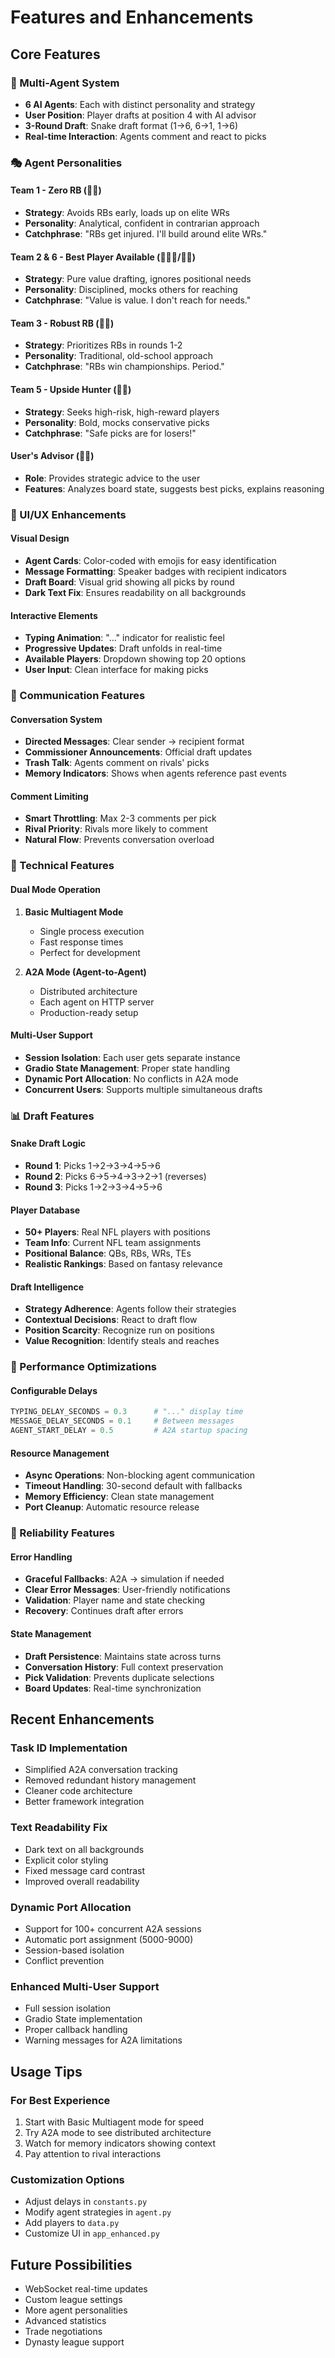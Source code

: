 # Features and Enhancements

## Core Features

### 🤖 Multi-Agent System
- **6 AI Agents**: Each with distinct personality and strategy
- **User Position**: Player drafts at position 4 with AI advisor
- **3-Round Draft**: Snake draft format (1→6, 6→1, 1→6)
- **Real-time Interaction**: Agents comment and react to picks

### 🎭 Agent Personalities

#### Team 1 - Zero RB (📘🤓)
- **Strategy**: Avoids RBs early, loads up on elite WRs
- **Personality**: Analytical, confident in contrarian approach
- **Catchphrase**: "RBs get injured. I'll build around elite WRs."

#### Team 2 & 6 - Best Player Available (📗🧑‍💼/👨‍🏫)
- **Strategy**: Pure value drafting, ignores positional needs
- **Personality**: Disciplined, mocks others for reaching
- **Catchphrase**: "Value is value. I don't reach for needs."

#### Team 3 - Robust RB (📙🧔)
- **Strategy**: Prioritizes RBs in rounds 1-2
- **Personality**: Traditional, old-school approach
- **Catchphrase**: "RBs win championships. Period."

#### Team 5 - Upside Hunter (📓🤠)
- **Strategy**: Seeks high-risk, high-reward players
- **Personality**: Bold, mocks conservative picks
- **Catchphrase**: "Safe picks are for losers!"

#### User's Advisor (📕🧙)
- **Role**: Provides strategic advice to the user
- **Features**: Analyzes board state, suggests best picks, explains reasoning

### 🎨 UI/UX Enhancements

#### Visual Design
- **Agent Cards**: Color-coded with emojis for easy identification
- **Message Formatting**: Speaker badges with recipient indicators
- **Draft Board**: Visual grid showing all picks by round
- **Dark Text Fix**: Ensures readability on all backgrounds

#### Interactive Elements
- **Typing Animation**: "..." indicator for realistic feel
- **Progressive Updates**: Draft unfolds in real-time
- **Available Players**: Dropdown showing top 20 options
- **User Input**: Clean interface for making picks

### 💬 Communication Features

#### Conversation System
- **Directed Messages**: Clear sender → recipient format
- **Commissioner Announcements**: Official draft updates
- **Trash Talk**: Agents comment on rivals' picks
- **Memory Indicators**: Shows when agents reference past events

#### Comment Limiting
- **Smart Throttling**: Max 2-3 comments per pick
- **Rival Priority**: Rivals more likely to comment
- **Natural Flow**: Prevents conversation overload

### 🔧 Technical Features

#### Dual Mode Operation
1. **Basic Multiagent Mode**
   - Single process execution
   - Fast response times
   - Perfect for development

2. **A2A Mode (Agent-to-Agent)**
   - Distributed architecture
   - Each agent on HTTP server
   - Production-ready setup

#### Multi-User Support
- **Session Isolation**: Each user gets separate instance
- **Gradio State Management**: Proper state handling
- **Dynamic Port Allocation**: No conflicts in A2A mode
- **Concurrent Users**: Supports multiple simultaneous drafts

### 📊 Draft Features

#### Snake Draft Logic
- **Round 1**: Picks 1→2→3→4→5→6
- **Round 2**: Picks 6→5→4→3→2→1 (reverses)
- **Round 3**: Picks 1→2→3→4→5→6

#### Player Database
- **50+ Players**: Real NFL players with positions
- **Team Info**: Current NFL team assignments
- **Positional Balance**: QBs, RBs, WRs, TEs
- **Realistic Rankings**: Based on fantasy relevance

#### Draft Intelligence
- **Strategy Adherence**: Agents follow their strategies
- **Contextual Decisions**: React to draft flow
- **Position Scarcity**: Recognize run on positions
- **Value Recognition**: Identify steals and reaches

### 🚀 Performance Optimizations

#### Configurable Delays
```python
TYPING_DELAY_SECONDS = 0.3      # "..." display time
MESSAGE_DELAY_SECONDS = 0.1     # Between messages
AGENT_START_DELAY = 0.5         # A2A startup spacing
```

#### Resource Management
- **Async Operations**: Non-blocking agent communication
- **Timeout Handling**: 30-second default with fallbacks
- **Memory Efficiency**: Clean state management
- **Port Cleanup**: Automatic resource release

### 🔐 Reliability Features

#### Error Handling
- **Graceful Fallbacks**: A2A → simulation if needed
- **Clear Error Messages**: User-friendly notifications
- **Validation**: Player name and state checking
- **Recovery**: Continues draft after errors

#### State Management
- **Draft Persistence**: Maintains state across turns
- **Conversation History**: Full context preservation
- **Pick Validation**: Prevents duplicate selections
- **Board Updates**: Real-time synchronization

## Recent Enhancements

### Task ID Implementation
- Simplified A2A conversation tracking
- Removed redundant history management
- Cleaner code architecture
- Better framework integration

### Text Readability Fix
- Dark text on all backgrounds
- Explicit color styling
- Fixed message card contrast
- Improved overall readability

### Dynamic Port Allocation
- Support for 100+ concurrent A2A sessions
- Automatic port assignment (5000-9000)
- Session-based isolation
- Conflict prevention

### Enhanced Multi-User Support
- Full session isolation
- Gradio State implementation
- Proper callback handling
- Warning messages for A2A limitations

## Usage Tips

### For Best Experience
1. Start with Basic Multiagent mode for speed
2. Try A2A mode to see distributed architecture
3. Watch for memory indicators showing context
4. Pay attention to rival interactions

### Customization Options
- Adjust delays in `constants.py`
- Modify agent strategies in `agent.py`
- Add players to `data.py`
- Customize UI in `app_enhanced.py`

## Future Possibilities
- WebSocket real-time updates
- Custom league settings
- More agent personalities
- Advanced statistics
- Trade negotiations
- Dynasty league support 